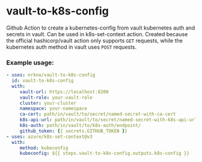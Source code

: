 # vault-to-k8s-config
Github Action to create a kubernetes-config from vault kubernetes auth and secrets in vault. Can be used in k8s-set-context action. 
Created because the official hashicorp/vault action only supports `GET` requests, while the kubernetes auth method in vault uses `POST` requests.

### Example usage:
```yaml
- uses: nrkno/vault-to-k8s-config
  id: vault-to-k8s-config
  with:
     vault-url: https://localhost:8200
     vault-role: your-vault-role
     cluster: your-cluster
     namespace: your-namespace
     ca-cert: path/in/vault/to/secret/named-secret-with-ca-cert
     k8s-api-url: path/in/vault/to/secret/named-secret-with-k8s-api-url
     k8s-auth: path/in/vault/to/k8s-auth/endpoint/
     github_token: {{ secrets.GITHUB_TOKEN }}
- uses: azure/k8s-set-context@v3
  with:
     method: kubeconfig
     kubeconfig: ${{ steps.vault-to-k8s-config.outputs.k8s-config }}
```
